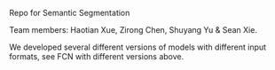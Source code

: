 Repo for Semantic Segmentation

Team members: Haotian Xue, Zirong Chen, Shuyang Yu & Sean Xie. 

We developed several different versions of models with different input formats, see FCN with different versions above.

